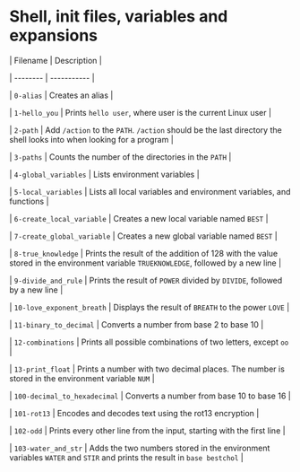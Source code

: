 # Shell, init files, variables and expansions



| Filename | Description |

| -------- | ----------- |

| `0-alias` | Creates an alias |

| `1-hello_you` | Prints `hello user`, where user is the current Linux user |

| `2-path` | Add `/action` to the `PATH`. `/action` should be the last directory the shell looks into when looking for a program |

| `3-paths` | Counts the number of the directories in the `PATH` |

| `4-global_variables` | Lists environment variables |

| `5-local_variables` | Lists all local variables and environment variables, and functions |

| `6-create_local_variable` | Creates a new local variable named `BEST` |

| `7-create_global_variable` | Creates a new global variable named `BEST` |

| `8-true_knowledge` | Prints the result of the addition of 128 with the value stored in the environment variable `TRUEKNOWLEDGE`, followed by a new line |

| `9-divide_and_rule` | Prints the result of `POWER` divided by `DIVIDE`, followed by a new line |

| `10-love_exponent_breath` | Displays the result of `BREATH` to the power `LOVE` |

| `11-binary_to_decimal` | Converts a number from base 2 to base 10 |

| `12-combinations` | Prints all possible combinations of two letters, except `oo` |

| `13-print_float` | Prints a number with two decimal places. The number is stored in the environment variable `NUM` |

| `100-decimal_to_hexadecimal` | Converts a number from base 10 to base 16 |

| `101-rot13` | Encodes and decodes text using the rot13 encryption |

| `102-odd` | Prints every other line from the input, starting with the first line |

| `103-water_and_str` | Adds the two numbers stored in the environment variables `WATER` and `STIR` and prints the result in `base bestchol` |
